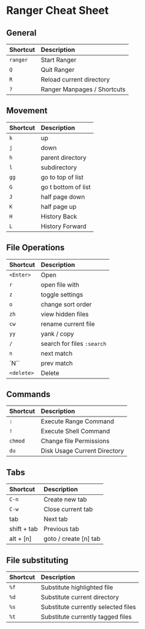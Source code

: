 # Ranger Cheat Sheet

## General

| Shortcut | Description |
| :--- | :--- |
| `ranger` | Start Ranger |
| `Q` | Quit Ranger |
| `R` | Reload current directory |
| `?` | Ranger Manpages / Shortcuts |

## Movement

| Shortcut | Description |
| :--- | :--- |
| `k` | up |
| `j` | down |
| `h` | parent directory |
| `l` | subdirectory |
| `gg` | go to top of list |
| `G` | go t bottom of list |
| `J` | half page down |
| `K` | half page up |
| `H` | History Back |
| `L` | History Forward |

## File Operations

| Shortcut | Description |
| :--- | :--- |
| `<Enter>` | Open |
| `r` | open file with |
| `z` | toggle settings |
| `o` | change sort order |
| `zh` | view hidden files |
| `cw` | rename current file |
| `yy` | yank / copy |
| `/` | search for files `:search` |
| `n` | next match |
| \`N\`\` | prev match |
| `<delete>` | Delete |

## Commands

| Shortcut | Description |
| :--- | :--- |
| `:` | Execute Range Command |
| `!` | Execute Shell Command |
| `chmod` | Change file Permissions |
| `du` | Disk Usage Current Directory |

## Tabs

| Shortcut | Description |
| :--- | :--- |
| `C-n` | Create new tab |
| `C-w` | Close current tab |
| tab | Next tab |
| shift + tab | Previous tab |
| alt + \[n\] | goto / create \[n\] tab |

## File substituting

| Shortcut | Description |
| :--- | :--- |
| `%f` | Substitute highlighted file |
| `%d` | Substitute current directory |
| `%s` | Substitute currently selected files |
| `%t` | Substitute currently tagged files |

